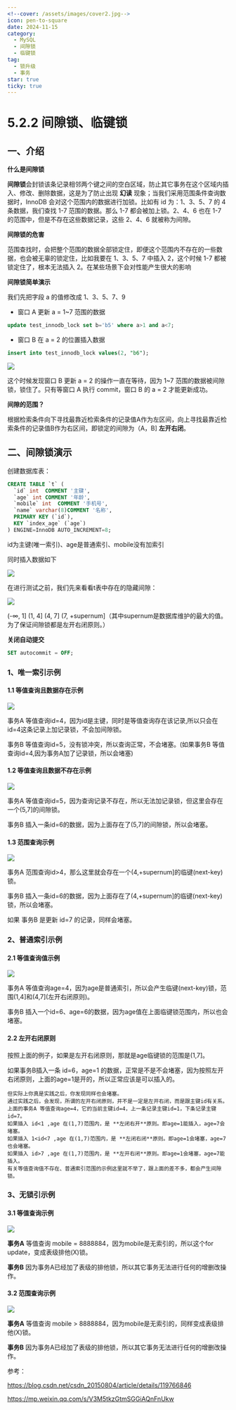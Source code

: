 ```yaml
---
<!--cover: /assets/images/cover2.jpg-->
icon: pen-to-square
date: 2024-11-15
category:
  - MySQL
  - 间隙锁
  - 临键锁
tag:
  - 锁升级
  - 事务
star: true
ticky: true
---
```

# 5.2.2 间隙锁、临键锁

## 一、介绍

**什么是间隙锁**

**间隙锁**会封锁该条记录相邻两个键之间的空白区域，防止其它事务在这个区域内插入、修改、删除数据，这是为了防止出现 **幻读** 现象；当我们采用范围条件查询数据时，InnoDB 会对这个范围内的数据进行加锁。比如有 id 为：1、3、5、7 的 4 条数据，我们查找 1-7 范围的数据。那么 1-7 都会被加上锁。2、4、6 也在 1-7 的范围中，但是不存在这些数据记录，这些 2、4、6 就被称为间隙。

**间隙锁的危害**

范围查找时，会把整个范围的数据全部锁定住，即便这个范围内不存在的一些数据，也会被无辜的锁定住，比如我要在 1、3、5、7 中插入 2，这个时候 1-7 都被锁定住了，根本无法插入 2。在某些场景下会对性能产生很大的影响

**间隙锁简单演示**

我们先把字段 a 的值修改成 1、3、5、7、9

- 窗口 A 更新 a = 1~7 范围的数据

```sql
update test_innodb_lock set b='b5' where a>1 and a<7;
```

- 窗口 B 在 a = 2 的位置插入数据

```sql
insert into test_innodb_lock values(2, "b6");
```

![](../pic/29.jpg)

这个时候发现窗口 B 更新 a = 2 的操作一直在等待，因为 1~7 范围的数据被间隙锁，锁住了。只有等窗口 A 执行 commit，窗口 B 的 a = 2 才能更新成功。

**间隙的范围？**

根据检索条件向下寻找最靠近检索条件的记录值A作为左区间，向上寻找最靠近检索条件的记录值B作为右区间，即锁定的间隙为（A，B] **左开右闭**。

## 二、间隙锁演示

创建数据库表：

```sql
CREATE TABLE `t` (
  `id` int  COMMENT '主键',
  `age` int COMMENT '年龄',
  `mobile` int  COMMENT '手机号',
  `name` varchar(8)COMMENT '名称',
  PRIMARY KEY (`id`),
  KEY `index_age` (`age`)
) ENGINE=InnoDB AUTO_INCREMENT=8;
```

id为主键(唯一索引)、age是普通索引、mobile没有加索引

同时插入数据如下

![](../pic/40.jpg)

在进行测试之前，我们先来看看t表中存在的隐藏间隙：

![](../pic/41.jpg)

(-∞, 1]
(1, 4]
(4, 7]
(7, +supernum]（其中supernum是数据库维护的最大的值。为了保证间隙锁都是左开右闭原则。）

**关闭自动提交**

```sql
SET autocommit = OFF;
```

### 1、唯一索引示例

#### 1.1 等值查询且数据存在示例

![](../pic/42.jpg)

事务A 等值查询id=4，因为id是主键，同时是等值查询存在该记录,所以只会在id=4这条记录上加记录锁，不会加间隙锁。

事务B 等值查询id=5，没有锁冲突，所以查询正常，不会堵塞。(如果事务B 等值查询id=4,因为事务A加了记录锁，所以会堵塞)

#### 1.2 等值查询且数据不存在示例

![](../pic/43.jpg)

事务A 等值查询id=5，因为查询记录不存在，所以无法加记录锁，但这里会存在一个(5,7]的间隙锁。

事务B 插入一条id=6的数据，因为上面存在了(5,7]的间隙锁，所以会堵塞。

#### 1.3 范围查询示例

![](../pic/44.jpg)

事务A 范围查询id>4，那么这里就会存在一个(4,+supernum]的临键(next-key)锁。

事务B 插入一条id=6的数据，因为上面存在了(4,+supernum]的临键(next-key)锁，所以会堵塞。

如果 事务B 是更新 id=7 的记录，同样会堵塞。

### 2、普通索引示例

#### 2.1 等值查询值示例

![](../pic/45.jpg)

事务A 等值查询age=4，因为age是普通索引，所以会产生临键(next-key)锁，范围(1,4]和(4,7](左开右闭原则)。

事务B 插入一个id=6、age=6的数据，因为age值在上面临键锁范围内，所以也会堵塞。

#### 2.2 左开右闭原则

按照上面的例子，如果是左开右闭原则，那就是age临键锁的范围是(1,7]。

如果事务B插入一条 id=6，age=1 的数据，正常是不是不会堵塞，因为按照左开右闭原则，上面的age=1是开的，所以正常应该是可以插入的。

```
但实际上你真是实践之后，你发现同样也会堵塞。
通过实践之后，会发现，所谓的左开右闭原则，并不是一定是左开右闭，而是跟主键id有关系。
上面的事务A 等值查询age=4，它的当前主键id=4，上一条记录主键id=1，下条记录主键id=7。
如果插入 id<1 ,age 在(1,7)范围内，是 **左闭右开**原则。即age=1能插入，age=7会堵塞。
如果插入 1<id<7 ,age 在(1,7)范围内，是 **左闭右闭**原则。即age=1会堵塞，age=7也会堵塞。
如果插入 id>7 ,age 在(1,7)范围内，是 **左开右闭**原则。即age=1会堵塞，age=7能插入。
有关等值查询值不存在、普通索引范围的示例这里就不举了，跟上面的差不多，都会产生间隙锁。
```

### 3、无锁引示例

#### 3.1 等值查询示例

![](../pic/46.jpg)

**事务A** 等值查询 mobile = 8888884，因为mobile是无索引的，所以这个for update，变成表级排他(X)锁。

**事务B** 因为事务A已经加了表级的排他锁，所以其它事务无法进行任何的增删改操作。

#### 3.2 范围查询示例

![](../pic/47.jpg)

**事务A** 等值查询 mobile > 8888884，因为mobile是无索引的，同样变成表级排他(X)锁。

**事务B** 因为事务A已经加了表级的排他锁，所以其它事务无法进行任何的增删改操作。



参考：

https://blog.csdn.net/csdn_20150804/article/details/119766846

https://mp.weixin.qq.com/s/V3M5tkzGtmSGGiAQnFnUkw
